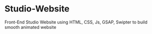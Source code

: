 # Studio-Website
 Front-End Studio Website using HTML, CSS, Js, GSAP, Swipter to build smooth animated website
